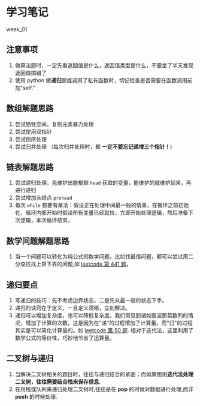 # 学习笔记

week_01

## 注意事项

1. 做算法题时，一定先看返回值是什么，返回值类型是什么，不要坐了半天发现返回值搞错了
2. 使用 python 做**递归**题或调用了私有函数时，切记检查是否需要在函数调用前加"self."

## 数组解题思路

1. 尝试牺牲空间，复制元素暴力处理
1. 尝试使用双指针
2. 尝试倒序处理
3. 尝试归并处理 （每次归并处理时，都 **一定不要忘记递增三个指针！**)

## 链表解题思路

1. 尝试递归处理，先维护出能根据 `head` 获取的变量，能维护的就维护起来，再进行递归
2. 尝试增加头结点 `prehead`
3. 每次 `while` 都要有章法：假设正在处理中间最一般的情景，在循环之前初始化，循环内部开始时假设所有变量已经就位，立即开始处理逻辑，然后准备下次逻辑，本次循环结束。

## 数学问题解题思路

1. 当一个问题可以转化为纯公式的数学问题，比如找最值问题，都可以尝试用二分查找找上界下界的问题,如 [leetcode 第 441 题](https://leetcode-cn.com/problems/arranging-coins/)。

## 递归要点
1. 写递归的技巧：先不考虑边界状态，二是先从最一般的状态下手。
2. 递归的诀窍在于定义，一旦定义清晰，立刻解决。
3. 递归可以增加复杂度，也可以降低复杂度。我们常见到诸如斐波那契数列的情况，增加了计算的次数，这是因为在"递"的过程增加了计算量。而"归"的过程其实是可以简化计算量的。如 [leetcode 第 50 题](https://leetcode-cn.com/problems/powx-n/solution/powx-n-by-leetcode/). 相对于迭代法，这里利用了数学公式的等价性，巧妙地节省了运算量。

## 二叉树与递归

1. 当解决二叉树相关的题目时，往往与递归结合的紧密；而如果想用**迭代法处理二叉树，往往需要结合栈来保存信息**.
2. 在用栈或队列来递归处理二叉树时,往往是在 **pop** 的时候对数据进行处理,而非 **push** 的时候处理.